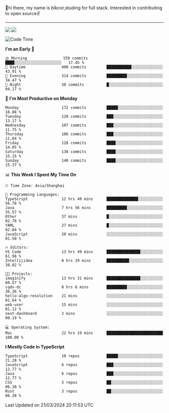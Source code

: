👋hi there, my name is blkcor,studing for full stack.
Interested in contributing to open source✌️

<hr/>

![](https://github-readme-stats.vercel.app/api?username=blkcor)
<a href="https://github.com/blkcor/github-readme-stats">
    <img align="left" src="https://github-readme-stats.vercel.app/api/top-langs/?username=blkcor&hide=jupyter%20notebook,shaderlab,tex,c%23&langs_count=9" />
</a>


<!--START_SECTION:waka-->
![Code Time](http://img.shields.io/badge/Code%20Time-991%20hrs%2059%20mins-blue)

**I'm an Early 🐤** 

```text
🌞 Morning                159 commits         ████░░░░░░░░░░░░░░░░░░░░░   17.45 % 
🌆 Daytime                400 commits         ███████████░░░░░░░░░░░░░░   43.91 % 
🌃 Evening                314 commits         █████████░░░░░░░░░░░░░░░░   34.47 % 
🌙 Night                  38 commits          █░░░░░░░░░░░░░░░░░░░░░░░░   04.17 % 
```
📅 **I'm Most Productive on Monday** 

```text
Monday                   172 commits         █████░░░░░░░░░░░░░░░░░░░░   18.88 % 
Tuesday                  120 commits         ███░░░░░░░░░░░░░░░░░░░░░░   13.17 % 
Wednesday                107 commits         ███░░░░░░░░░░░░░░░░░░░░░░   11.75 % 
Thursday                 106 commits         ███░░░░░░░░░░░░░░░░░░░░░░   11.64 % 
Friday                   128 commits         ████░░░░░░░░░░░░░░░░░░░░░   14.05 % 
Saturday                 138 commits         ████░░░░░░░░░░░░░░░░░░░░░   15.15 % 
Sunday                   140 commits         ████░░░░░░░░░░░░░░░░░░░░░   15.37 % 
```


📊 **This Week I Spent My Time On** 

```text
🕑︎ Time Zone: Asia/Shanghai

💬 Programming Languages: 
TypeScript               12 hrs 40 mins      ██████████████░░░░░░░░░░░   56.78 % 
Java                     7 hrs 56 mins       █████████░░░░░░░░░░░░░░░░   35.57 % 
Other                    37 mins             █░░░░░░░░░░░░░░░░░░░░░░░░   02.78 % 
YAML                     27 mins             █░░░░░░░░░░░░░░░░░░░░░░░░   02.04 % 
JavaScript               20 mins             ░░░░░░░░░░░░░░░░░░░░░░░░░   01.50 % 

🔥 Editors: 
VS Code                  13 hrs 49 mins      ███████████████░░░░░░░░░░   61.98 % 
Intellijidea             8 hrs 29 mins       ██████████░░░░░░░░░░░░░░░   38.02 % 

🐱‍💻 Projects: 
imaginify                13 hrs 31 mins      ███████████████░░░░░░░░░░   60.57 % 
cqdx-dc                  8 hrs 6 mins        █████████░░░░░░░░░░░░░░░░   36.36 % 
hello-algo-resolution    21 mins             ░░░░░░░░░░░░░░░░░░░░░░░░░   01.64 % 
web-user                 15 mins             ░░░░░░░░░░░░░░░░░░░░░░░░░   01.12 % 
next-dashboard           2 mins              ░░░░░░░░░░░░░░░░░░░░░░░░░   00.19 % 

💻 Operating System: 
Mac                      22 hrs 19 mins      █████████████████████████   100.00 % 
```

**I Mostly Code in TypeScript** 

```text
TypeScript               10 repos            █████░░░░░░░░░░░░░░░░░░░░   21.28 % 
JavaScript               6 repos             ███░░░░░░░░░░░░░░░░░░░░░░   12.77 % 
Java                     6 repos             ███░░░░░░░░░░░░░░░░░░░░░░   12.77 % 
CSS                      3 repos             ██░░░░░░░░░░░░░░░░░░░░░░░   06.38 % 
Rust                     3 repos             ██░░░░░░░░░░░░░░░░░░░░░░░   06.38 % 
```




 Last Updated on 21/03/2024 20:11:53 UTC
<!--END_SECTION:waka-->


